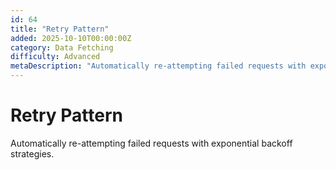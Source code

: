 ```yaml
---
id: 64
title: "Retry Pattern"
added: 2025-10-10T00:00:00Z
category: Data Fetching
difficulty: Advanced
metaDescription: "Automatically re-attempting failed requests with exponential backoff strategies."
---
```


# Retry Pattern

Automatically re-attempting failed requests with exponential backoff strategies.
